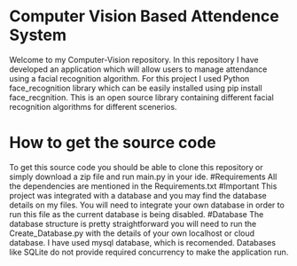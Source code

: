 ﻿# Computer Vision Based Attendence System
 Welcome to my Computer-Vision repository. In this repository I have developed an application which will allow users to manage attendance using a facial recognition algorithm. For this project I used Python face_recognition library which can be easily installed using pip install face_recgnition. This is an open source library containing different facial recognition algorithms for different scenerios.
 # How to get the source code
 To get this source code you should be able to clone this repository or simply download a zip file and run main.py in your ide.
 #Requirements
 All the dependencies are mentioned in the Requirements.txt
 #Important
 This project was integrated with a database and you may find the database details on my files. You will need to integrate your own database in order to run this file as the current database is being disabled.
 #Database
 The database structure is pretty straightforward you will need to run the Create_Database.py with the details of your own localhost or cloud database. I have used mysql database, which is recomended. Databases like SQLite do not provide required concurrency to make the application run. 
 

